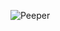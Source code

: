 ![Peeper](https://github.com/yuankong666/Ultimate-RAT-Collection/assets/128066597/1b08d281-b26d-4220-a853-dd63473ef245)
